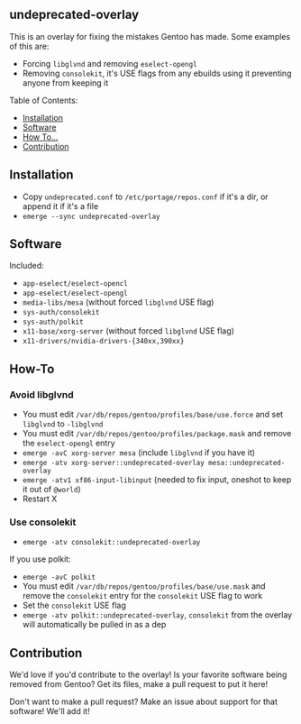 ## undeprecated-overlay

This is an overlay for fixing the mistakes Gentoo has made. Some examples of this are:

- Forcing `libglvnd` and removing `eselect-opengl`
- Removing `consolekit`, it's USE flags from any ebuilds using it preventing anyone from keeping it

Table of Contents:

- [Installation](#installation)
- [Software](#software)
- [How To...](#how-to)
- [Contribution](#contribution)

## Installation

- Copy `undeprecated.conf` to `/etc/portage/repos.conf` if it's a dir, or append it if it's a file
- `emerge --sync undeprecated-overlay`

## Software

Included:

- `app-eselect/eselect-opencl`
- `app-eselect/eselect-opengl`
- `media-libs/mesa` (without forced `libglvnd` USE flag)
- `sys-auth/consolekit`
- `sys-auth/polkit`
- `x11-base/xorg-server` (without forced `libglvnd` USE flag)
- `x11-drivers/nvidia-drivers-{340xx,390xx}`

## How-To

### Avoid libglvnd

- You must edit `/var/db/repos/gentoo/profiles/base/use.force` and set `libglvnd` to `-libglvnd`
- You must edit `/var/db/repos/gentoo/profiles/package.mask` and remove the `eselect-opengl` entry
- `emerge -avC xorg-server mesa` (include `libglvnd` if you have it)
- `emerge -atv xorg-server::undeprecated-overlay mesa::undeprecated-overlay`
- `emerge -atv1 xf86-input-libinput` (needed to fix input, oneshot to keep it out of `@world`)
- Restart X

### Use consolekit

- `emerge -atv consolekit::undeprecated-overlay`

If you use polkit:

- `emerge -avC polkit`
- You must edit `/var/db/repos/gentoo/profiles/base/use.mask` and remove the `consolekit` entry for the `consolekit` USE flag to work
- Set the `consolekit` USE flag
- `emerge -atv polkit::undeprecated-overlay`, `consolekit` from the overlay will automatically be pulled in as a dep

## Contribution

We'd love if you'd contribute to the overlay! Is your favorite software being removed from Gentoo?
Get its files, make a pull request to put it here!

Don't want to make a pull request? Make an issue about support for that software! We'll add it!
